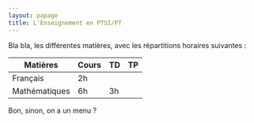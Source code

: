 ```yaml
---
layout: papage
title: L'Enseignement en PTSI/PT
---
```


 Bla bla, les différentes matières, avec les répartitions horaires suivantes&nbsp;:

| Matières      | Cours | TD  | TP  |
| ---           | ---   | --- | --- |
| Français      | 2h    |     |     |
| Mathématiques | 6h    | 3h  |     |

Bon, sinon, on a un menu&nbsp;?
